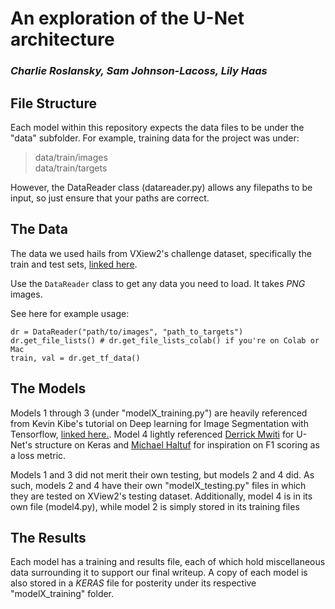# An exploration of the U-Net architecture
### *Charlie Roslansky, Sam Johnson-Lacoss, Lily Haas*

## File Structure
Each model within this repository expects the data files to be under the "data" subfolder. For example, training data for the project was under:
> data/train/images<br>
> data/train/targets

However, the DataReader class (datareader.py) allows any filepaths to be input, so just ensure that your paths are correct.

## The Data
The data we used hails from VXiew2's challenge dataset, specifically the train and test sets, [linked here](https://www.xview2.org).

Use the `DataReader` class to get any data you need to load. It takes *PNG* images. 

See here for example usage:

`dr = DataReader("path/to/images", "path_to_targets")`<br>
`dr.get_file_lists() # dr.get_file_lists_colab() if you're on Colab or Mac`<br>
`train, val = dr.get_tf_data()`

## The Models
Models 1 through 3 (under "modelX_training.py") are heavily referenced from Kevin Kibe's tutorial on Deep learning for Image Segmentation with Tensorflow, [linked here.](https://www.analyticsvidhya.com/blog/2023/04/deep-learning-for-image-segmentation-with-tensorflow/#Defining_and_Building_the_Model). Model 4 lightly referenced [Derrick Mwiti](https://www.machinelearningnuggets.com/image-segmentation-with-u-net-define-u-net-model-from-scratch-in-keras-and-tensorflow/) for U-Net's structure on Keras and [Michael Haltuf](https://www.kaggle.com/code/rejpalcz/best-loss-function-for-f1-score-metri) for inspiration on F1 scoring as a loss metric.

Models 1 and 3 did not merit their own testing, but models 2 and 4 did. As such, models 2 and 4 have their own "modelX_testing.py" files in which they are tested on XView2's testing dataset. Additionally, model 4 is in its own file (model4.py), while model 2 is simply stored in its training files

## The Results
Each model has a training and results file, each of which hold miscellaneous data surrounding it to support our final writeup. A copy of each model is also stored in a *KERAS* file for posterity under its respective "modelX_training" folder.